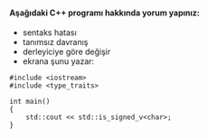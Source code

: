 #### Aşağıdaki C++ programı hakkında yorum yapınız:

+ sentaks hatası
+ tanımsız davranış
+ derleyiciye göre değişir
+ ekrana şunu yazar: 

```
#include <iostream>
#include <type_traits>

int main()
{
	std::cout << std::is_signed_v<char>;
}

```
